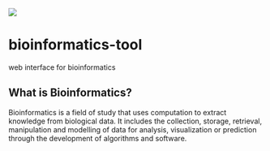 <img src="https://cdn.pixabay.com/photo/2018/07/15/10/44/dna-3539309__340.jpg"></img>
# bioinformatics-tool
web interface for bioinformatics

## What is Bioinformatics?
Bioinformatics is a field of study that uses computation to extract knowledge from biological data. It includes the collection, storage, retrieval, manipulation and modelling of data for analysis, visualization or prediction through the development of algorithms and software.

